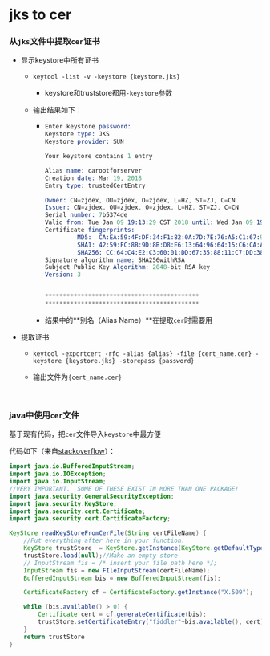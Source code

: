 # jks to cer

### 从`jks`文件中提取`cer`证书

- 显示keystore中所有证书

  - ```shell
    keytool -list -v -keystore {keystore.jks}
    ```

    - keystore和truststore都用`-keystore`参数

  - 输出结果如下：

    - ```s
      Enter keystore password:
      Keystore type: JKS
      Keystore provider: SUN

      Your keystore contains 1 entry

      Alias name: carootforserver
      Creation date: Mar 19, 2018
      Entry type: trustedCertEntry

      Owner: CN=zjdex, OU=zjdex, O=zjdex, L=HZ, ST=ZJ, C=CN
      Issuer: CN=zjdex, OU=zjdex, O=zjdex, L=HZ, ST=ZJ, C=CN
      Serial number: 7b5374de
      Valid from: Tue Jan 09 19:13:29 CST 2018 until: Wed Jan 09 19:13:29 CST 2019
      Certificate fingerprints:
               MD5:  CA:EA:59:4F:DF:34:F1:82:0A:7D:7E:76:A5:C1:67:9C
               SHA1: 42:59:FC:8B:9D:8B:D8:E6:13:64:96:64:15:C6:CA:A1:09:42:04:01
               SHA256: CC:64:C4:E2:C3:60:01:DD:67:35:88:11:C7:DD:38:5E:66:16:C9:96:6E:CE:8B:D3:AD:A9:5D:61:12:09:A1:F3
      Signature algorithm name: SHA256withRSA
      Subject Public Key Algorithm: 2048-bit RSA key
      Version: 3


      *******************************************
      *******************************************

      ```

    - 结果中的**别名（Alias Name）**在提取`cer`时需要用

- 提取证书

  - ```shell
    keytool -exportcert -rfc -alias {alias} -file {cert_name.cer} -keystore {keystore.jks} -storepass {password}
    ```

  - 输出文件为`{cert_name.cer}`

  ​

### java中使用`cer`文件

基于现有代码，把`cer`文件导入`keystore`中最方便

代码如下（来自[stackoverflow][1]）：

```java
import java.io.BufferedInputStream;
import java.io.IOException;
import java.io.InputStream;
//VERY IMPORTANT.  SOME OF THESE EXIST IN MORE THAN ONE PACKAGE!
import java.security.GeneralSecurityException;
import java.security.KeyStore;
import java.security.cert.Certificate;
import java.security.cert.CertificateFactory;

KeyStore readKeyStoreFromCerFile(String certFileName) {
    //Put everything after here in your function.
    KeyStore trustStore  = KeyStore.getInstance(KeyStore.getDefaultType());
    trustStore.load(null);//Make an empty store
    // InputStream fis = /* insert your file path here */;
    InputStream fis = new FIleInputStream(certFileName);
    BufferedInputStream bis = new BufferedInputStream(fis);

    CertificateFactory cf = CertificateFactory.getInstance("X.509");

    while (bis.available() > 0) {
        Certificate cert = cf.generateCertificate(bis);
        trustStore.setCertificateEntry("fiddler"+bis.available(), cert);
    }
    return trustStore
}
```





[1]: https://stackoverflow.com/questions/4325263/how-to-import-a-cer-certificate-into-a-java-keystore